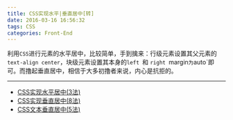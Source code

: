 ```yaml
---
title: CSS实现水平|垂直居中[转]
date: 2016-03-16 16:56:32
tags: CSS
categories: Front-End
---
```


利用`CSS`进行元素的水平居中，比较简单，手到擒来：行级元素设置其父元素的`text-align center`，块级元素设置其本身的`left `和 `right `margin`为`auto`即可。而撸起垂直居中，相信于大多初撸者来说，内心是抗拒的。

<!--more-->
----------

 - [CSS实现水平居中(3法)][1]
 - [CSS实现垂直居中(8法)][2]
 - [CSS文本垂直居中(5法)][3]


  [1]: http://www.jeffjade.com/special/horizontal_center-methods.html
  [2]: http://www.jeffjade.com/special/vertical_center_methods.html
  [3]: http://www.jeffjade.com/special/textVerticalCenter.html
